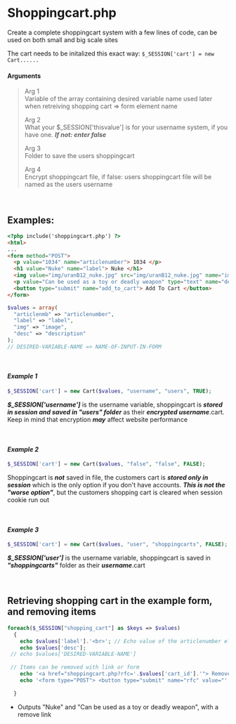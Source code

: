 # Shoppingcart.php

Create a complete shoppingcart system with a few lines of code, can be used on both small and big scale sites

The cart needs to be initalized this exact way: <code>$_SESSION['cart'] = new Cart......</code> <br>

#### Arguments
>Arg 1 <br>
>Variable of the array containing desired variable name used later when retreiving shopping cart => form element name
>
>Arg 2 <br>
>What your $_SESSION['thisvalue'] is for your username system, if you have one. ***If not: enter false***
>
>Arg 3 <br>
>Folder to save the users shoppingcart
>
>Arg 4 <br>
>Encrypt shoppingcart file, if false: users shoppingcart file will be named as the users username

<br>

## Examples:

```html
<?php include('shoppingcart.php') ?>
<html>
...
<form method="POST">
  <p value="1034" name="articlenumber"> 1034 </p>
  <h1 value="Nuke" name="label"> Nuke </h1>
  <img value="img/uranB12_nuke.jpg" src="img/uranB12_nuke.jpg" name="image">
  <p value="Can be used as a toy or deadly weapon" type="text" name="description"> Can be used as a toy or deadly weapon </p>
  <button type="submit" name="add_to_cart"> Add To Cart </button>
</form>
```
```php
$values = array(
  "articlenmb" => "articlenumber", 
  "label" => "label",
  "img" => "image",
  "desc" => "description"
);
// DESIRED-VARIABLE-NAME => NAME-OF-INPUT-IN-FORM
```

<br>

#### *Example 1*
```php
$_SESSION['cart'] = new Cart($values, "username", "users", TRUE);
```
***$_SESSION['username']*** is the username variable, shoppingcart is ***stored in session and saved in "users" folder*** as their ***encrypted username***.cart. Keep in mind that encryption ***may*** affect website performance

<br>

#### *Example 2*
```php
$_SESSION['cart'] = new Cart($values, "false", "false", FALSE);
```
Shoppingcart is ***not*** saved in file, the customers cart is ***stored only in session*** which is the only option if you don't have accounts. ***This is not the "worse option"***, but the customers shopping cart is cleared when session cookie run out

<br>

#### *Example 3*
```php
$_SESSION['cart'] = new Cart($values, "user", "shoppingcarts", FALSE);
```
***$_SESSION['user']*** is the username variable, shoppingcart is saved in ***"shoppingcarts"*** folder as their ***username***.cart

<br>

## Retrieving shopping cart in the example form, and removing items
```php
foreach($_SESSION["shopping_cart"] as $keys => $values)
  {
    echo $values['label'].'<br>'; // Echo value of the articlenumber element in example form
    echo $values['desc'];
 // echo $values['DESIRED-VARIABLE-NAME']
 
 // Items can be removed with link or form
    echo '<a href="shoppingcart.php?rfc='.$values['cart_id'].'"> Remove </a>';
    echo '<form type="POST"> <button type="submit" name="rfc" value="'.$values['cart_id'].'"> Remove </button>';
    
  }
```
- Outputs "Nuke" and "Can be used as a toy or deadly weapon", with a remove link
